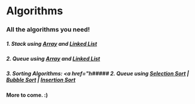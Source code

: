 # Algorithms
### All the algorithms you need!

##### 1. Stack using <url><a href="https://github.com/paramsingh96/Algorithms/blob/master/source/stackarray.c">Array</url></a> and <url><a href="https://github.com/paramsingh96/Algorithms/blob/master/source/stackll.c">Linked List</url></a>
##### 2. Queue using <url><a href="https://github.com/paramsingh96/Algorithms/blob/master/source/queuearray.c">Array</url></a> and <url><a href="https://github.com/paramsingh96/Algorithms/blob/master/source/queuell.c">Linked List</url></a>
##### 3. Sorting Algorithms: <url><a href="h##### 2. Queue using <url><a href="https://github.com/paramsingh96/Algorithms/blob/master/source/selection.c">Selection Sort</a></url> | <url><a href="https://github.com/paramsingh96/Algorithms/blob/master/source/bubble.c">Bubble Sort</a></url> | <url><a href="https://github.com/paramsingh96/Algorithms/blob/master/source/insertion.c">Insertion Sort</a></url>

#### More to come. :) 
